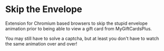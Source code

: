 # Skip the Envelope

Extension for Chromium based browsers to skip the stupid envelope animation prior to being able to view a gift card from MyGiftCardsPlus.

You may still have to solve a captcha, but at least you don't have to watch the same animation over and over!
